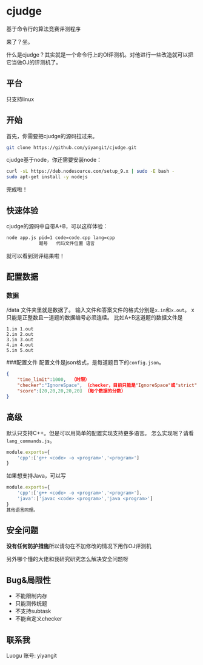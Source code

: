 # cjudge
基于命令行的算法竞赛评测程序

来了？坐。

什么是cjudge？其实就是一个命令行上的OI评测机。对他进行一些改造就可以把它当做OJ的评测机了。

## 平台
只支持linux
## 开始

首先，你需要把cjudge的源码拉过来。
```sh
git clone https://github.com/yiyangit/cjudge.git
```
cjudge基于node，你还需要安装node：
```sh
curl -sL https://deb.nodesource.com/setup_9.x | sudo -E bash -
sudo apt-get install -y nodejs
```
完成啦！
## 快速体验
cjudge的源码中自带A+B，可以这样体验：
```sh
node app.js pid=1 code=code.cpp lang=cpp
            题号   代码文件位置 语言
```
就可以看到测评结果啦！
## 配置数据
### 数据
/data 文件夹里就是数据了。
输入文件和答案文件的格式分别是`x.in`和`x.out`。
x只能是正整数且一道题的数据编号必须连续。
比如A+B这道题的数据文件是
```
1.in 1.out
2.in 2.out
3.in 3.out
4.in 4.out
5.in 5.out
```
###配置文件
配置文件是json格式，是每道题目下的`config.json`。
```json
{
    "time_limit":1000,  （时限）
	"checker":"IgnoreSpace", （checker，目前只能是"IgnoreSpace"或"strict"）
    "score":[20,20,20,20,20] （每个数据的分数）
}
```
## 高级
默认只支持C++。但是可以用简单的配置实现支持更多语言。
怎么实现呢？请看`lang_commands.js`。
```js
module.exports={
    'cpp':['g++ <code> -o <program>','<program>']
}
```
如果想支持Java，可以写
```js
module.exports={
    'cpp':['g++ <code> -o <program>','<program>'],
    'java':['javac <code> <program>','java <program>']
}
其他语言同理。
```
## 安全问题
**没有任何防护措施**所以请勿在不加修改的情况下用作OJ评测机

另外哪个懂的大佬和我研究研究怎么解决安全问题呀
## Bug&局限性
* 不能限制内存
* 只能测传统题
* 不支持subtask
* 不能自定义checker
## 联系我
Luogu 账号: yiyangit
